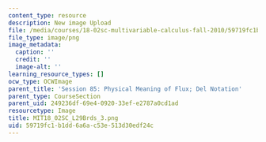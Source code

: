 ```yaml
---
content_type: resource
description: New image Upload
file: /media/courses/18-02sc-multivariable-calculus-fall-2010/59719fc1b1dd6a6ac53e513d30edf24c_MIT18_02SC_L29Brds_3.png
file_type: image/png
image_metadata:
  caption: ''
  credit: ''
  image-alt: ''
learning_resource_types: []
ocw_type: OCWImage
parent_title: 'Session 85: Physical Meaning of Flux; Del Notation'
parent_type: CourseSection
parent_uid: 249236df-69e4-0920-33ef-e2787a0cd1ad
resourcetype: Image
title: MIT18_02SC_L29Brds_3.png
uid: 59719fc1-b1dd-6a6a-c53e-513d30edf24c
---
```

